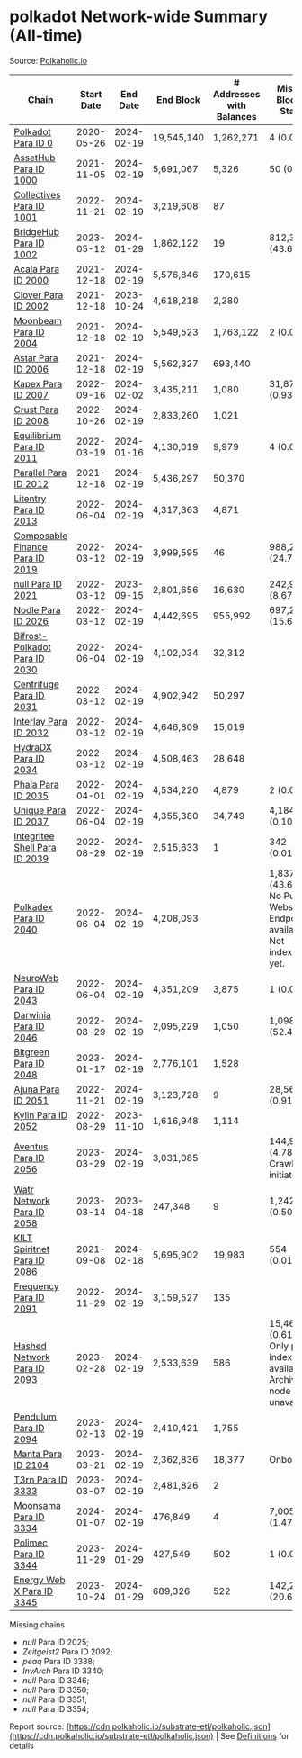 # polkadot Network-wide Summary (All-time)

Source: [Polkaholic.io](https://polkaholic.io)


| Chain            | Start Date | End Date | End Block | # Addresses with Balances | Missing Blocks / Status |
| ---------------- | ---------- | ---------| --------- | ------------------------- | ----------------------- |
| [Polkadot Para ID 0](/polkadot/0-polkadot) | 2020-05-26 | 2024-02-19 | 19,545,140 |  1,262,271 | 4 (0.00%)  |
| [AssetHub Para ID 1000](/polkadot/1000-assethub) | 2021-11-05 | 2024-02-19 | 5,691,067 |  5,326 | 50 (0.00%)  |
| [Collectives Para ID 1001](/polkadot/1001-collectives) | 2022-11-21 | 2024-02-19 | 3,219,608 |  87 |    |
| [BridgeHub Para ID 1002](/polkadot/1002-bridgehub) | 2023-05-12 | 2024-01-29 | 1,862,122 |  19 | 812,302 (43.62%)  |
| [Acala Para ID 2000](/polkadot/2000-acala) | 2021-12-18 | 2024-02-19 | 5,576,846 |  170,615 |    |
| [Clover Para ID 2002](/polkadot/2002-clover) | 2021-12-18 | 2023-10-24 | 4,618,218 |  2,280 |    |
| [Moonbeam Para ID 2004](/polkadot/2004-moonbeam) | 2021-12-18 | 2024-02-19 | 5,549,523 |  1,763,122 | 2 (0.00%)  |
| [Astar Para ID 2006](/polkadot/2006-astar) | 2021-12-18 | 2024-02-19 | 5,562,327 |  693,440 |    |
| [Kapex Para ID 2007](/polkadot/2007-kapex) | 2022-09-16 | 2024-02-02 | 3,435,211 |  1,080 | 31,872 (0.93%)  |
| [Crust Para ID 2008](/polkadot/2008-crust) | 2022-10-26 | 2024-02-19 | 2,833,260 |  1,021 |    |
| [Equilibrium Para ID 2011](/polkadot/2011-equilibrium) | 2022-03-19 | 2024-01-16 | 4,130,019 |  9,979 | 4 (0.00%)  |
| [Parallel Para ID 2012](/polkadot/2012-parallel) | 2021-12-18 | 2024-02-19 | 5,436,297 |  50,370 |    |
| [Litentry Para ID 2013](/polkadot/2013-litentry) | 2022-06-04 | 2024-02-19 | 4,317,363 |  4,871 |    |
| [Composable Finance Para ID 2019](/polkadot/2019-composable) | 2022-03-12 | 2024-02-19 | 3,999,595 |  46 | 988,228 (24.71%)  |
| [null Para ID 2021](/polkadot/2021-efinity) | 2022-03-12 | 2023-09-15 | 2,801,656 |  16,630 | 242,949 (8.67%)  |
| [Nodle Para ID 2026](/polkadot/2026-nodle) | 2022-03-12 | 2024-02-19 | 4,442,695 |  955,992 | 697,249 (15.69%)  |
| [Bifrost-Polkadot Para ID 2030](/polkadot/2030-bifrost) | 2022-06-04 | 2024-02-19 | 4,102,034 |  32,312 |    |
| [Centrifuge Para ID 2031](/polkadot/2031-centrifuge) | 2022-03-12 | 2024-02-19 | 4,902,942 |  50,297 |    |
| [Interlay Para ID 2032](/polkadot/2032-interlay) | 2022-03-12 | 2024-02-19 | 4,646,809 |  15,019 |    |
| [HydraDX Para ID 2034](/polkadot/2034-hydradx) | 2022-03-12 | 2024-02-19 | 4,508,463 |  28,648 |    |
| [Phala Para ID 2035](/polkadot/2035-phala) | 2022-04-01 | 2024-02-19 | 4,534,220 |  4,879 | 2 (0.00%)  |
| [Unique Para ID 2037](/polkadot/2037-unique) | 2022-06-04 | 2024-02-19 | 4,355,380 |  34,749 | 4,184 (0.10%)  |
| [Integritee Shell Para ID 2039](/polkadot/2039-integritee) | 2022-08-29 | 2024-02-19 | 2,515,633 |  1 | 342 (0.01%)  |
| [Polkadex Para ID 2040](/polkadot/2040-polkadex) | 2022-06-04 | 2024-02-19 | 4,208,093 |   | 1,837,152 (43.66%) No Public Websocket Endpoint available: Not indexing yet. |
| [NeuroWeb Para ID 2043](/polkadot/2043-neuroweb) | 2022-06-04 | 2024-02-19 | 4,351,209 |  3,875 | 1 (0.00%)  |
| [Darwinia Para ID 2046](/polkadot/2046-darwinia) | 2022-08-29 | 2024-02-19 | 2,095,229 |  1,050 | 1,098,047 (52.41%)  |
| [Bitgreen Para ID 2048](/polkadot/2048-bitgreen) | 2023-01-17 | 2024-02-19 | 2,776,101 |  1,528 |    |
| [Ajuna Para ID 2051](/polkadot/2051-ajuna) | 2022-11-21 | 2024-02-19 | 3,123,728 |  9 | 28,565 (0.91%)  |
| [Kylin Para ID 2052](/polkadot/2052-kylin) | 2022-08-29 | 2023-11-10 | 1,616,948 |  1,114 |    |
| [Aventus Para ID 2056](/polkadot/2056-aventus) | 2023-03-29 | 2024-02-19 | 3,031,085 |   | 144,921 (4.78%) Crawling initiated |
| [Watr Network Para ID 2058](/polkadot/2058-watr) | 2023-03-14 | 2023-04-18 | 247,348 |  9 | 1,242 (0.50%)  |
| [KILT Spiritnet Para ID 2086](/polkadot/2086-kilt) | 2021-09-08 | 2024-02-18 | 5,695,902 |  19,983 | 554 (0.01%)  |
| [Frequency Para ID 2091](/polkadot/2091-frequency) | 2022-11-29 | 2024-02-19 | 3,159,527 |  135 |    |
| [Hashed Network Para ID 2093](/polkadot/2093-hashed) | 2023-02-28 | 2024-02-19 | 2,533,639 |  586 | 15,464 (0.61%) Only partial index available: Archive node unavailable |
| [Pendulum Para ID 2094](/polkadot/2094-pendulum) | 2023-02-13 | 2024-02-19 | 2,410,421 |  1,755 |    |
| [Manta Para ID 2104](/polkadot/2104-manta) | 2023-03-21 | 2024-02-19 | 2,362,836 |  18,377 |   Onboarding |
| [T3rn Para ID 3333](/polkadot/3333-t3rn) | 2023-03-07 | 2024-02-19 | 2,481,826 |  2 |    |
| [Moonsama Para ID 3334](/polkadot/3334-moonsama) | 2024-01-07 | 2024-02-19 | 476,849 |  4 | 7,005 (1.47%)  |
| [Polimec Para ID 3344](/polkadot/3344-polimec) | 2023-11-29 | 2024-01-29 | 427,549 |  502 | 1 (0.00%)  |
| [Energy Web X Para ID 3345](/polkadot/3345-energywebx) | 2023-10-24 | 2024-01-29 | 689,326 |  522 | 142,272 (20.64%)  |

Missing chains


* *null* Para ID 2025; 
* *Zeitgeist2* Para ID 2092; 
* *peaq* Para ID 3338; 
* *InvArch* Para ID 3340; 
* *null* Para ID 3346; 
* *null* Para ID 3350; 
* *null* Para ID 3351; 
* *null* Para ID 3354; 

Report source: [https://cdn.polkaholic.io/substrate-etl/polkaholic.json](https://cdn.polkaholic.io/substrate-etl/polkaholic.json) | See [Definitions](/DEFINITIONS.md) for details
